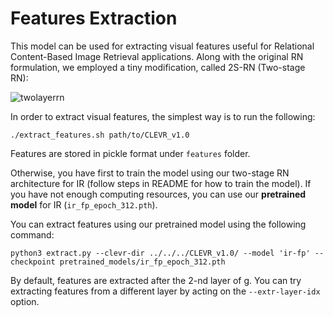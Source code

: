 # Features Extraction
This model can be used for extracting visual features useful for Relational Content-Based Image Retrieval applications. Along with the original RN formulation, we employed a tiny modification, called 2S-RN (Two-stage RN):

![twolayerrn](https://user-images.githubusercontent.com/25117311/44774024-5c6bf300-ab72-11e8-9258-52aaa5805f64.png)

In order to extract visual features, the simplest way is to run the following:
```
./extract_features.sh path/to/CLEVR_v1.0
```
Features are stored in pickle format under ```features``` folder.

Otherwise, you have first to train the model using our two-stage RN architecture for IR (follow steps in README for how to train the model).
If you have not enough computing resources, you can use our **pretrained model** for IR (```ir_fp_epoch_312.pth```).

You can extract features using our pretrained model using the following command:
```
python3 extract.py --clevr-dir ../../../CLEVR_v1.0/ --model 'ir-fp' --checkpoint pretrained_models/ir_fp_epoch_312.pth
```

By default, features are extracted after the 2-nd layer of g. You can try extracting features from a different layer by acting on the ```--extr-layer-idx``` option.
